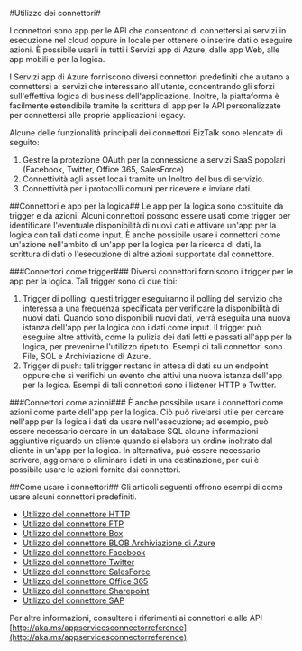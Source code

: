 ﻿<properties 
   pageTitle="Utilizzo dei connettori" 
   description="Utilizzo dei connettori" 
   services="app-service\logic" 
   documentationCenter=".net,nodejs,java" 
   authors="prkumar" 
   manager="dwrede" 
   editor=""/>

<tags
   ms.service="app-service-logic"
   ms.devlang="multiple"
   ms.topic="article"
   ms.tgt_pltfrm="na"
   ms.workload="integration" 
   ms.date="03/20/2015"
   ms.author="prkumar"/>


#Utilizzo dei connettori#

I connettori sono app per le API che consentono di connettersi ai servizi in esecuzione nel cloud oppure in locale per ottenere o inserire dati o eseguire azioni. È possibile usarli in tutti i Servizi app di Azure, dalle app Web, alle app mobili e per la logica.

I Servizi app di Azure forniscono diversi connettori predefiniti che aiutano a connettersi ai servizi che interessano all'utente, concentrando gli sforzi sull'effettiva logica di business dell'applicazione. Inoltre, la piattaforma è facilmente estendibile tramite la scrittura di app per le API personalizzate per connettersi alle proprie applicazioni legacy.

Alcune delle funzionalità principali dei connettori BizTalk sono elencate di seguito:

1. Gestire la protezione OAuth per la connessione a servizi SaaS popolari (Facebook, Twitter, Office 365, SalesForce)
2. Connettività agli asset locali tramite un Inoltro del bus di servizio.
3. Connettività per i protocolli comuni per ricevere e inviare dati.

##Connettori e app per la logica##
Le app per la logica sono costituite da trigger e da azioni. Alcuni connettori possono essere usati come trigger per identificare l'eventuale disponibilità di nuovi dati e attivare un'app per la logica con tali dati come input. È anche possibile usare i connettori come un'azione nell'ambito di un'app per la logica per la ricerca di dati, la scrittura di dati o l'esecuzione di altre azioni supportate dal connettore.

###Connettori come trigger###
Diversi connettori forniscono i trigger per le app per la logica. Tali trigger sono di due tipi:

1. Trigger di polling: questi trigger eseguiranno il polling del servizio che interessa a una frequenza specificata per verificare la disponibilità di nuovi dati. Quando sono disponibili nuovi dati, verrà eseguita una nuova istanza dell'app per la logica con i dati come input. Il trigger può eseguire altre attività, come la pulizia dei dati letti e passati all'app per la logica, per prevenirne l'utilizzo ripetuto. Esempi di tali connettori sono File, SQL e Archiviazione di Azure.
2. Trigger di push: tali trigger restano in attesa di dati su un endpoint oppure che si verifichi un evento che attivi una nuova istanza dell'app per la logica. Esempi di tali connettori sono i listener HTTP e Twitter.

###Connettori come azioni###
È anche possibile usare i connettori come azioni come parte dell'app per la logica. Ciò può rivelarsi utile per cercare nell'app per la logica i dati da usare nell'esecuzione; ad esempio, può essere necessario cercare in un database SQL alcune informazioni aggiuntive riguardo un cliente quando si elabora un ordine inoltrato dal cliente in un'app per la logica. In alternativa, può essere necessario scrivere, aggiornare o eliminare i dati in una destinazione, per cui è possibile usare le azioni fornite dai connettori.

##Come usare i connettori##
Gli articoli seguenti offrono esempi di come usare alcuni connettori predefiniti.

* [Utilizzo del connettore HTTP]
* [Utilizzo del connettore FTP]
* [Utilizzo del connettore Box]
* [Utilizzo del connettore BLOB Archiviazione di Azure]
* [Utilizzo del connettore Facebook]
* [Utilizzo del connettore Twitter]
* [Utilizzo del connettore SalesForce]
* [Utilizzo del connettore Office 365]
* [Utilizzo del connettore Sharepoint]
* [Utilizzo del connettore SAP]

Per altre informazioni, consultare i riferimenti ai connettori e alle API [http://aka.ms/appservicesconnectorreference](http://aka.ms/appservicesconnectorreference).


<!-- Links -->

[Utilizzo del connettore Box]: app-service-logic-connector-box.md
[Utilizzo del connettore Facebook]: app-service-logic-connector-facebook.md
[Utilizzo del connettore SalesForce]: app-service-logic-connector-salesforce.md
[Utilizzo del connettore Twitter]: app-service-logic-connector-twitter.md
[Utilizzo del connettore SAP]: app-service-logic-connector-sap.md
[Utilizzo del connettore FTP]: app-service-logic-connector-ftp.md
[Utilizzo del connettore HTTP]: app-service-logic-connector-http.md
[Utilizzo del connettore BLOB Archiviazione di Azure]: app-service-logic-connector-azurestorageblob.md
[Utilizzo del connettore Office 365]: app-service-logic-connector-office365.md
[Utilizzo del connettore SharePoint]: app-service-logic-connector-sharepoint.md


<!--HONumber=49-->